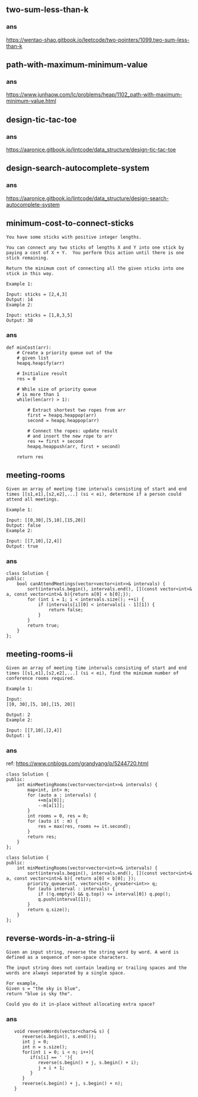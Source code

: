 ## two-sum-less-than-k
### ans
https://wentao-shao.gitbook.io/leetcode/two-pointers/1099.two-sum-less-than-k

## path-with-maximum-minimum-value
### ans
https://www.junhaow.com/lc/problems/heap/1102_path-with-maximum-minimum-value.html

## design-tic-tac-toe
### ans
https://aaronice.gitbook.io/lintcode/data_structure/design-tic-tac-toe

## design-search-autocomplete-system

### ans
https://aaronice.gitbook.io/lintcode/data_structure/design-search-autocomplete-system

## minimum-cost-to-connect-sticks
```
You have some sticks with positive integer lengths.

You can connect any two sticks of lengths X and Y into one stick by paying a cost of X + Y.  You perform this action until there is one stick remaining.

Return the minimum cost of connecting all the given sticks into one stick in this way.

Example 1:

Input: sticks = [2,4,3]
Output: 14
Example 2:

Input: sticks = [1,8,3,5]
Output: 30
```
### ans
```
def minCost(arr):
    # Create a priority queue out of the
    # given list
    heapq.heapify(arr)
 
    # Initialize result
    res = 0
 
    # While size of priority queue
    # is more than 1
    while(len(arr) > 1):
 
        # Extract shortest two ropes from arr
        first = heapq.heappop(arr)
        second = heapq.heappop(arr)
 
        # Connect the ropes: update result
        # and insert the new rope to arr
        res += first + second
        heapq.heappush(arr, first + second)
 
    return res
```

## meeting-rooms
```
Given an array of meeting time intervals consisting of start and end times [[s1,e1],[s2,e2],...] (si < ei), determine if a person could attend all meetings.

Example 1:

Input: [[0,30],[5,10],[15,20]]
Output: false
Example 2:

Input: [[7,10],[2,4]]
Output: true
```

### ans
```
class Solution {
public:
    bool canAttendMeetings(vector<vector<int>>& intervals) {
        sort(intervals.begin(), intervals.end(), [](const vector<int>& a, const vector<int>& b){return a[0] < b[0];});
        for (int i = 1; i < intervals.size(); ++i) {
            if (intervals[i][0] < intervals[i - 1][1]) {
                return false;
            }
        }
        return true;
    }
};
```

## meeting-rooms-ii
```
Given an array of meeting time intervals consisting of start and end times [[s1,e1],[s2,e2],...] (si < ei), find the minimum number of conference rooms required.

Example 1:

Input: 
[[0, 30],[5, 10],[15, 20]]

Output: 2
Example 2:

Input: [[7,10],[2,4]]
Output: 1
```
### ans
ref: https://www.cnblogs.com/grandyang/p/5244720.html
```
class Solution {
public:
    int minMeetingRooms(vector<vector<int>>& intervals) {
        map<int, int> m;
        for (auto a : intervals) {
            ++m[a[0]];
            --m[a[1]];
        }
        int rooms = 0, res = 0;
        for (auto it : m) {
            res = max(res, rooms += it.second);
        }
        return res;
    }
};
```
```
class Solution {
public:
    int minMeetingRooms(vector<vector<int>>& intervals) {
        sort(intervals.begin(), intervals.end(), [](const vector<int>& a, const vector<int>& b){ return a[0] < b[0]; });
        priority_queue<int, vector<int>, greater<int>> q;
        for (auto interval : intervals) {
            if (!q.empty() && q.top() <= interval[0]) q.pop();
            q.push(interval[1]);
        }
        return q.size();
    }
};
```

## reverse-words-in-a-string-ii
```
Given an input string, reverse the string word by word. A word is defined as a sequence of non-space characters.

The input string does not contain leading or trailing spaces and the words are always separated by a single space.

For example,
Given s = "the sky is blue",
return "blue is sky the".

Could you do it in-place without allocating extra space?
```
### ans
```
   void reverseWords(vector<char>& s) {
      reverse(s.begin(), s.end());
      int j = 0;
      int n = s.size();
      for(int i = 0; i < n; i++){
         if(s[i] == ' '){
            reverse(s.begin() + j, s.begin() + i);
            j = i + 1;
         }
      }
      reverse(s.begin() + j, s.begin() + n);
   }
```
